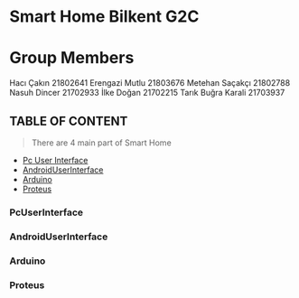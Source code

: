 # Smart Home Bilkent G2C
# Group Members
Hacı Çakın 21802641
Erengazi Mutlu 21803676
Metehan Saçakçı 21802788
Nasuh Dincer 21702933
İlke Doğan 21702215
Tarık Buğra Karali 21703937
  
## TABLE OF CONTENT

> There are 4 main part of Smart Home

- [Pc User Interface](#PcUserInterface)
- [AndroidUserInterface](#AndroidUserInterface)
- [Arduino](#Arduino)
- [Proteus](#Proteus)



### PcUserInterface 


### AndroidUserInterface


### Arduino


### Proteus
